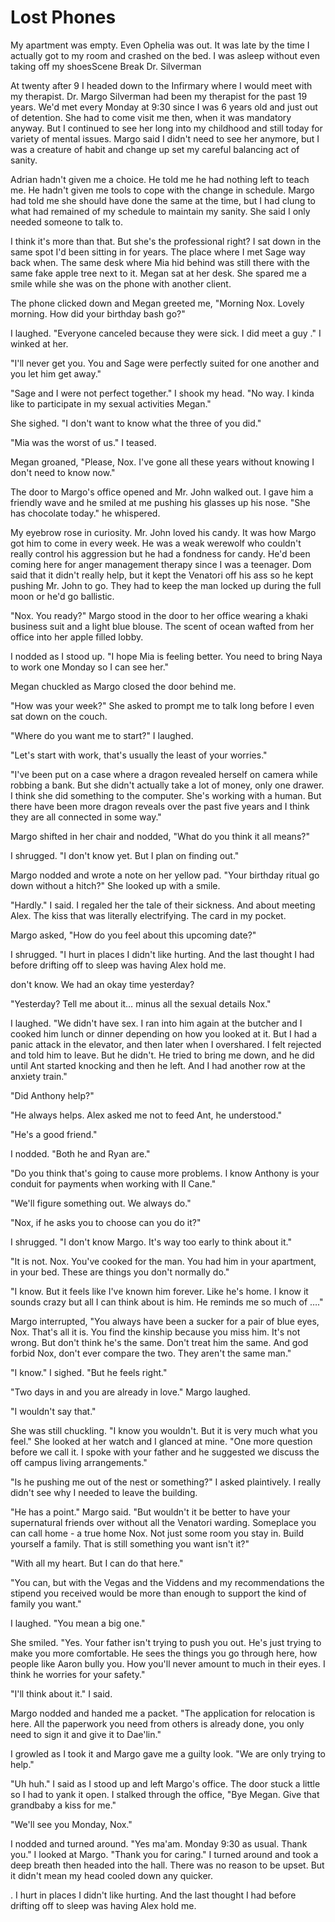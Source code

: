 #  Lost Phones

My apartment was empty. Even Ophelia was out. It was late by the time I actually
got to my room and crashed on the bed. I was asleep without even taking off my
shoesScene Break
 Dr. Silverman

At twenty after 9 I headed down to the Infirmary where I would meet with my
therapist. Dr. Margo Silverman had been my therapist for the past 19 years. We'd
met every Monday at 9:30 since I was 6 years old and just out of detention. She
had to come visit me then, when it was mandatory anyway. But I continued to see
her long into my childhood and still today for variety of mental issues. Margo
said I didn't need to see her anymore, but I was a creature of habit and change
up set my careful balancing act of sanity.

Adrian hadn't given me a choice. He told me he had nothing left to teach me. He
hadn't given me tools to cope with the change in schedule. Margo had told me she
should have done the same at the time, but I had clung to what had remained of
my schedule to maintain my sanity. She said I only needed someone to talk to.

I think it's more than that. But she's the professional right? I sat down in the
same spot I'd been sitting in for years. The place where I met Sage way back
when. The same desk where Mia hid behind was still there with the same fake
apple tree next to it. Megan sat at her desk. She spared me a smile while she
was on the phone with another client.

The phone clicked down and Megan greeted me, "Morning Nox. Lovely morning. How
did your birthday bash go?"

I laughed. "Everyone canceled because they were sick. I did meet a guy ." I
winked at her.

"I'll never get you. You and Sage were perfectly suited for one another and you
let him get away."

"Sage and I were not perfect together." I shook my head. "No way. I kinda like
to participate in my sexual activities Megan."

She sighed. "I don't want to know what the three of you did."

"Mia was the worst of us." I teased.

Megan groaned, "Please, Nox. I've gone all these years without knowing I don't
need to know now."

The door to Margo's office opened and Mr. John walked out. I gave him a friendly
wave and he smiled at me pushing his glasses up his nose. "She has chocolate
today." he whispered.

My eyebrow rose in curiosity. Mr. John loved his candy. It was how Margo got him
to come in every week. He was a weak werewolf who couldn't really control his
aggression but he had a fondness for candy. He'd been coming here for anger
management therapy since I was a teenager. Dom said that it didn't really help,
but it kept the Venatori off his ass so he kept pushing Mr. John to go. They had
to keep the man locked up during the full moon or he'd go ballistic.

"Nox. You ready?" Margo stood in the door to her office wearing a khaki business
suit and a light blue blouse. The scent of ocean wafted from her office into her
apple filled lobby.

I nodded as I stood up. "I hope Mia is feeling better. You need to bring Naya to
work one Monday so I can see her."

Megan chuckled as Margo closed the door behind me.

"How was your week?" She asked to prompt me to talk long before I even sat down
on the couch.

"Where do you want me to start?" I laughed.

"Let's start with work, that's usually the least of your worries."

"I've been put on a case where a dragon revealed herself on camera while robbing
a bank. But she didn't actually take a lot of money, only one drawer. I think
she did something to the computer. She's working with a human. But there have
been more dragon reveals over the past five years and I think they are all
connected in some way."

Margo shifted in her chair and nodded, "What do you think it all means?"

I shrugged. "I don't know yet. But I plan on finding out."

Margo nodded and wrote a note on her yellow pad. "Your birthday ritual go down
without a hitch?" She looked up with a smile.

"Hardly." I said. I regaled her the tale of their sickness. And about meeting
Alex. The kiss that was literally electrifying. The card in my pocket.

Margo asked, "How do you feel about this upcoming date?"

I shrugged. "I hurt in places I didn't like hurting. And the last thought I had before
drifting off to sleep was having Alex hold me.
don't know. We had an okay time yesterday?

"Yesterday? Tell me about it… minus all the sexual details Nox."

I laughed. "We didn't have sex. I ran into him again at the butcher and I cooked
him lunch or dinner depending on how you looked at it. But I had a panic attack
in the elevator, and then later when I overshared. I felt rejected and told him
to leave. But he didn't. He tried to bring me down, and he did until Ant started
knocking and then he left. And I had another row at the anxiety train."

"Did Anthony help?"

"He always helps. Alex asked me not to feed Ant, he understood."

"He's a good friend."

I nodded. "Both he and Ryan are."

"Do you think that's going to cause more problems. I know Anthony is your
conduit for payments when working with Il Cane."

"We'll figure something out. We always do."

"Nox, if he asks you to choose can you do it?"

I shrugged. "I don't know Margo. It's way too early to think about it."

"It is not. Nox. You've cooked for the man. You had him in your apartment, in
your bed. These are things you don't normally do."

"I know. But it feels like I've known him forever. Like he's home. I know it
sounds crazy but all I can think about is him. He reminds me so much of …."

Margo interrupted, "You always have been a sucker for a pair of blue eyes, Nox.
That's all it is. You find the kinship because you miss him. It's not wrong. But
don't think he's the same. Don't treat him the same. And god forbid Nox, don't
ever compare the two. They aren't the same man."

"I know." I sighed. "But he feels right."

"Two days in and you are already in love." Margo laughed.

"I wouldn't say that."

She was still chuckling. "I know you wouldn't. But it is very much what you
feel." She looked at her watch and I glanced at mine. "One more question before
we call it. I spoke with your father and he suggested we discuss the off campus
living arrangements."

"Is he pushing me out of the nest or something?" I asked plaintively. I really
didn't see why I needed to leave the building.

"He has a point." Margo said. "But wouldn't it be better to have your
supernatural friends over without all the Venatori warding. Someplace you can
call home - a true home Nox. Not just some room you stay in. Build yourself a
family. That is still something you want isn't it?"

"With all my heart. But I can do that here."

"You can, but with the Vegas and the Viddens and my recommendations the stipend
you received would be more than enough to support the kind of family you want."

I laughed. "You mean a big one."

She smiled. "Yes. Your father isn't trying to push you out. He's just trying to
make you more comfortable. He sees the things you go through here, how people
like Aaron bully you. How you'll never amount to much in their eyes. I think he
worries for your safety."

"I'll think about it." I said.

Margo nodded and handed me a packet. "The application for relocation is here.
All the paperwork you need from others is already done, you only need to sign it
and give it to Dae'lin."

I growled as I took it and Margo gave me a guilty look. "We are only trying to
help."

"Uh huh." I said as I stood up and left Margo's office. The door stuck a little
so I had to yank it open. I stalked through the office, "Bye Megan. Give that
grandbaby a kiss for me."

"We'll see you Monday, Nox."

I nodded and turned around. "Yes ma'am. Monday 9:30 as usual. Thank you." I
looked at Margo. "Thank you for caring." I turned around and took a deep breath
then headed into the hall. There was no reason to be upset. But it didn't mean
my head cooled down any quicker.

. I hurt in places I didn't like hurting. And the last thought I had before
drifting off to sleep was having Alex hold me.

<!--stackedit_data:
eyJoaXN0b3J5IjpbODU3Nzc4NzI5LC01MjgxOTE0ODhdfQ==
-->